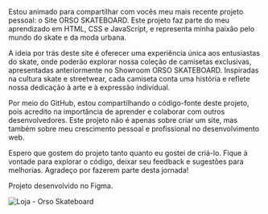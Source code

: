 Estou animado para compartilhar com vocês meu mais recente projeto pessoal: o Site ORSO SKATEBOARD. Este projeto faz parte do meu aprendizado em HTML, CSS e JavaScript, e representa minha paixão pelo mundo do skate e da moda urbana.

A ideia por trás deste site é oferecer uma experiência única aos entusiastas do skate, onde poderão explorar nossa coleção de camisetas exclusivas, apresentadas anteriormente no Showroom ORSO SKATEBOARD. Inspiradas na cultura skate e streetwear, cada camiseta conta uma história e reflete nossa dedicação à arte e à expressão individual.

Por meio do GitHub, estou compartilhando o código-fonte deste projeto, pois acredito na importância de aprender e colaborar com outros desenvolvedores. Este projeto não é apenas sobre criar um site, mas também sobre meu crescimento pessoal e profissional no desenvolvimento web.

Espero que gostem do projeto tanto quanto eu gostei de criá-lo. Fique à vontade para explorar o código, deixar seu feedback e sugestões para melhorias. Agradeço por fazerem parte desta jornada!


Projeto desenvolvido no Figma.

![Loja - Orso Skateboard](https://github.com/caaiofeerreira/loja-orsoskateboard/assets/156632875/64ffef79-26df-4403-85f3-208ae1fdf4b4)
